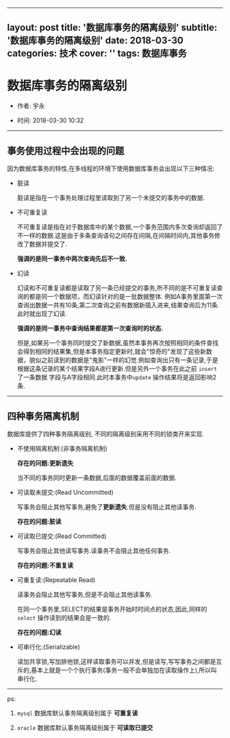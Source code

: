 
---
layout: post
title: '数据库事务的隔离级别'
subtitle: '数据库事务的隔离级别'
date: 2018-03-30
categories: 技术
cover: ''
tags: 数据库事务
---

# 数据库事务的隔离级别

* 作者: 宇永

* 时间: 2018-03-30 10:32

---

## 事务使用过程中会出现的问题

因为数据库事务的特性,在多线程的环境下使用数据库事务会出现以下三种情况:

* 脏读

  脏读是指在一个事务处理过程里读取到了另一个未提交的事务中的数据.
  
* 不可重复读
  
  不可重复读是指在对于数据库中的某个数据,一个事务范围内多次查询却返回了不一样的数据.这是由于多条查询语句之间存在间隔,在间隔时间内,其他事务修改了数据并提交了.
  
  **强调的是同一事务中两次查询先后不一致.**

* 幻读

  幻读和不可重复读都是读取了另一条已经提交的事务,所不同的是不可重复读查询的都是同一个数据项，而幻读针对的是一批数据整体. 例如A事务里面第一次查询出数据一共有10条,第二次查询之前有数据新插入进来,结果查询后为11条.此时就出现了幻读.
  
  **强调的是同一事务中查询结果都是第一次查询时的状态.**
  
  但是,如果另一个事务同时提交了新数据,虽然本事务再次按照相同的条件查找会得到相同的结果集,但是本事务指定更新时,就会"惊奇的"发现了这些新数据，貌似之前读到的数据是"鬼影"一样的幻觉.例如查询出只有一条记录,于是根据这条记录的某个结果字段A进行更新.但是另外一个事务在此之前 `insert`了一条数据 字段与A字段相同.此时本事务中`update` 操作结果将是返回影响2条.

---

## 四种事务隔离机制

数据库提供了四种事务隔离级别, 不同的隔离级别采用不同的锁类开来实现.

* 不使用隔离机制:(非事务隔离机制)

  **存在的问题:更新遗失**
  
  当不同的事务同时更新一条数据,后面的数据覆盖前面的数据.

* 可读取未提交:(Read Uncommitted)

  写事务会阻止其他写事务,避免了**更新遗失**.但是没有阻止其他读事务.
  
  **存在的问题:脏读**
  
* 可读取已提交:(Read Committed)

  写事务会阻止其他读写事务.读事务不会阻止其他任何事务.
  
  **存在的问题:不重复读**
  
* 可重复读:(Repeatable Read)

  读事务会阻止其他写事务,但是不会阻止其他读事务.

  在同一个事务里,SELECT的结果是事务开始时时间点的状态,因此,同样的 `select` 操作读到的结果会是一致的.
  
  **存在的问题:幻读**

* 可串行化:(Serializable)

  读加共享锁,写加排他锁,这样读取事务可以并发,但是读写,写写事务之间都是互斥的,基本上就是一个个执行事务(事务一般不会单独加在读取操作上),所以叫串行化.
  
---

ps: 

1. `mysql` 数据库默认事务隔离级别属于 **可重复读**

2. `oracle` 数据库默认事务隔离级别属于 **可读取已提交**
  
    

